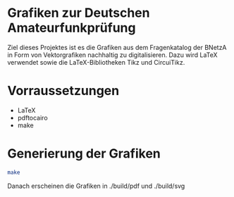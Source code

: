 Grafiken zur Deutschen Amateurfunkprüfung
=========================================

Ziel dieses Projektes ist es die Grafiken aus dem Fragenkatalog der BNetzA in Form von Vektorgrafiken nachhaltig zu digitalisieren. Dazu wird LaTeX verwendet sowie die LaTeX-Bibliotheken Tikz und CircuiTikz.

Vorraussetzungen
================

- LaTeX
- pdftocairo
- make

Generierung der Grafiken
========================

```bash
make
```

Danach erscheinen die Grafiken in ./build/pdf und ./build/svg
